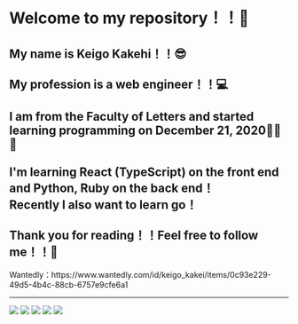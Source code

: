 <h1>Welcome to my repository！！🎉</h1>
<h2>My name is Keigo Kakehi！！😎<br><br>My profession is a web engineer！！💻<br><br>I am from the Faculty of Letters and started learning programming on December 21, 2020🎄🎅🍰<br><br>I'm learning React (TypeScript) on the front end and Python, Ruby on the back end！<br>Recently I also want to learn go！<br><br>Thank you for reading！！Feel free to follow me！！🙌</h2>
<p>Wantedly：https://www.wantedly.com/id/keigo_kakei/items/0c93e229-49d5-4b4c-88cb-6757e9cfe6a1</p>
<hr>

![](https://github-profile-summary-cards.vercel.app/api/cards/profile-details?username=kenji-kk&theme=dracula)
![](https://github-profile-summary-cards.vercel.app/api/cards/repos-per-language?username=kenji-kk&theme=dracula&langs_count=15)
![](https://github-profile-summary-cards.vercel.app/api/cards/most-commit-language?username=kenji-kk&theme=dracula&langs_count=15)
![](https://github-profile-summary-cards.vercel.app/api/cards/stats?username=kenji-kk&theme=dracula)
![](https://github-profile-summary-cards.vercel.app/api/cards/productive-time?username=kenji-kk&theme=dracula)
